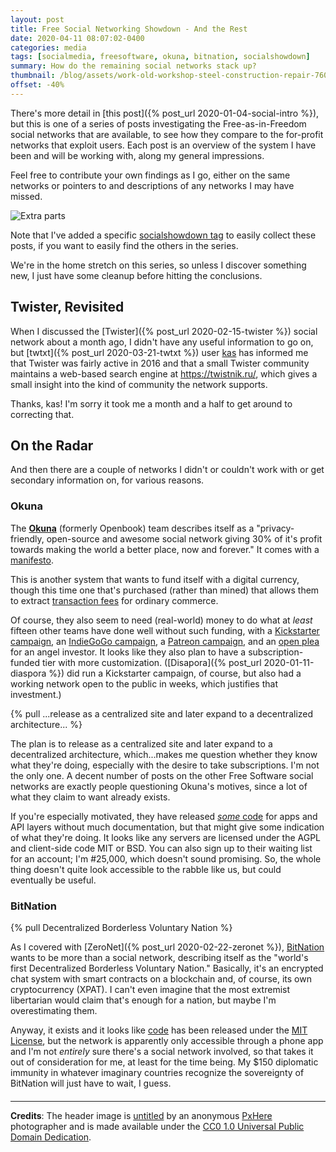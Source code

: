 ```yaml
---
layout: post
title: Free Social Networking Showdown - And the Rest
date: 2020-04-11 08:07:02-0400
categories: media
tags: [socialmedia, freesoftware, okuna, bitnation, socialshowdown]
summary: How do the remaining social networks stack up?
thumbnail: /blog/assets/work-old-workshop-steel-construction-repair-760380.png
offset: -40%
---
```


There's more detail in [this post]({% post_url 2020-01-04-social-intro %}), but this is one of a series of posts investigating the Free-as-in-Freedom social networks that are available, to see how they compare to the for-profit networks that exploit users.  Each post is an overview of the system I have been and will be working with, along my general impressions.

Feel free to contribute your own findings as I go, either on the same networks or pointers to and descriptions of any networks I may have missed.

![Extra parts](/blog/assets/work-old-workshop-steel-construction-repair-760380.png "Extra parts")

Note that I've added a specific [socialshowdown tag](/blog/tag/socialmedia/) to easily collect these posts, if you want to easily find the others in the series.

We're in the home stretch on this series, so unless I discover something new, I just have some cleanup before hitting the conclusions.

## Twister, Revisited

When I discussed the [Twister]({% post_url 2020-02-15-twister %}) social network about a month ago, I didn't have any useful information to go on, but [twtxt]({% post_url 2020-03-21-twtxt %}) user [kas](https://enotty.dk/twtxt.txt) has informed me that Twister was fairly active in 2016 and that a small Twister community maintains a web-based search engine at <https://twistnik.ru/>, which gives a small insight into the kind of community the network supports.

Thanks, kas!  I'm sorry it took me a month and a half to get around to correcting that.

## On the Radar

And then there are a couple of networks I didn't or couldn't work with or get secondary information on, for various reasons.

### Okuna

The [**Okuna**](https://www.okuna.io/en/home) (formerly Openbook) team describes itself as a "privacy-friendly, open-source and awesome social network giving 30% of it's profit towards making the world a better place, now and forever."  It comes with a [manifesto](https://www.okuna.io/en/manifesto).

This is another system that wants to fund itself with a digital currency, though this time one that's purchased (rather than mined) that allows them to extract [transaction fees](https://medium.com/Okuna-org/so-how-will-Okuna-make-money-daf99589643d) for ordinary commerce.

Of course, they also seem to need (real-world) money to do what at *least* fifteen other teams have done well without such funding, with a [Kickstarter campaign](https://www.kickstarter.com/projects/1520156881/openbook-privacy-friendly-fun-and-honest-social-ne), an [IndieGoGo campaign](https://www.indiegogo.com/projects/openbook-it-s-time-for-a-better-social-network#/), a [Patreon campaign](https://www.patreon.com/okuna), and an [open plea](https://www.okuna.io/en/angel) for an angel investor.  It looks like they also plan to have a subscription-funded tier with more customization.  ([Disapora]({% post_url 2020-01-11-diaspora %}) did run a Kickstarter campaign, of course, but also had a working network open to the public in weeks, which justifies that investment.)

{% pull ...release as a centralized site and later expand to a decentralized architecture... %}

The plan is to release as a centralized site and later expand to a decentralized architecture, which...makes me question whether they know what they're doing, especially with the desire to take subscriptions.  I'm not the only one.  A decent number of posts on the other Free Software social networks are exactly people questioning Okuna's motives, since a lot of what they claim to want already exists.

If you're especially motivated, they have released [*some* code](https://github.com/OkunaOrg) for apps and API layers without much documentation, but that might give some indication of what they're doing.  It looks like any servers are licensed under the AGPL and client-side code MIT or BSD.  You can also sign up to their waiting list for an account; I'm #25,000, which doesn't sound promising.  So, the whole thing doesn't quite look accessible to the rabble like us, but could eventually be useful.

### BitNation

{% pull Decentralized Borderless Voluntary Nation %}

As I covered with [ZeroNet]({% post_url 2020-02-22-zeronet %}), [BitNation](https://tse.bitnation.co/) wants to be more than a social network, describing itself as the "world's first Decentralized Borderless Voluntary Nation."  Basically, it's an encrypted chat system with smart contracts on a blockchain and, of course, its own cryptocurrency (XPAT).  I can't even imagine that the most extremist libertarian would claim that's enough for a nation, but maybe I'm overestimating them.

Anyway, it exists and it looks like [code](https://github.com/Bit-Nation) has been released under the [MIT License](https://opensource.org/licenses/MIT), but the network is apparently only accessible through a phone app and I'm not *entirely* sure there's a social network involved, so that takes it out of consideration for me, at least for the time being.  My $150 diplomatic immunity in whatever imaginary countries recognize the sovereignty of BitNation will just have to wait, I guess.

#### <i class="far fa-handshake"></i>

* * *

**Credits**:  The header image is [untitled](https://pxhere.com/en/photo/760380) by an anonymous [PxHere](https://pxhere.com/) photographer and is made available under the [CC0 1.0 Universal Public Domain Dedication](https://creativecommons.org/publicdomain/zero/1.0/).

